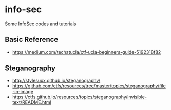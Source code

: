 # info-sec
Some InfoSec codes and tutorials

## Basic Reference
- https://medium.com/techatucla/ctf-ucla-beginners-guide-5192318f82

## Steganography
- http://stylesuxx.github.io/steganography/
- https://github.com/ctfs/resources/tree/master/topics/steganography/file-in-image
- https://ctfs.github.io/resources/topics/steganography/invisible-text/README.html